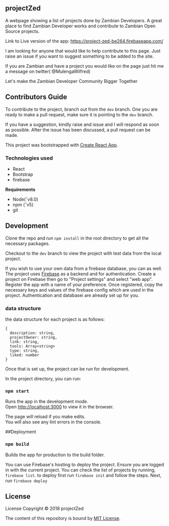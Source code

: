 ## projectZed
A webpage showing a list of projects done by Zambian Developers. A great place to find Zambian Developer works and contribute to Zambian Open Source projects.

Link to Live version of the app: https://project-zed-be264.firebaseapp.com/

I am looking for anyone that would like to help contribute to this page. Just raise an issue if you want to suggest something to be added to the site.

If you are Zambian and have a project you would like on the page just hit me a message on twitter( @MulengaWilfred)

Let's make the Zambian Developer Community Bigger Together

## Contributors Guide

To contribute to the project, branch out from the `dev` branch. One you are ready to make a pull request, make sure it is pointing to the `dev` branch.

If you have a suggestion, kindly raise and issue and I will respond as soon as possible. After the issue has been discussed, a pull request can be made.

This project was bootstrapped with [Create React App](https://github.com/facebook/create-react-app).

### Technologies used

- React
- Bootstrap
- firebase

**Requirements**

- Node(ˆv8.0)
- npm (ˆv5)
- git

## Development

Clone the repo and run `npm install` in the root directory to get all the necessary packages.

Checkout to the `dev` branch to view the project with test data from the local project.

If you wish to use your own data from a firebase database, you can as well. The project uses [Firebase](https://firebase.google.com/) as a backend and for authentication. Create a project on Firebase then go to "Project settings" and select "web app". Register the app with a name of your preference. Once registered, copy the necessary keys and values of the firebase config which are used in the project. Authentication and databasei are already set up for you.

### data structure

the data structure for each project is as follows:
  ```
  {
    description: string,
    projectOwner: string,
    link: string,
    tools: Array<string>
    type: string,
    liked: number
  }
```

Once that is set up, the project can be run for development.

In the project directory, you can run:

### `npm start`

Runs the app in the development mode.<br>
Open [http://localhost:3000](http://localhost:3000) to view it in the browser.

The page will reload if you make edits.<br>
You will also see any lint errors in the console.

##Deployment

### `npm build`

Builds the app for production to the build folder.

You can use Firebase's hosting to deploy the project. Ensure you are logged in with the current project. You can check the list of projects by running, `firebase list`. to deploy first run `firebase init` and follow the steps. Next, run `firebase deploy`

## License

License
Copyright © 2018 projectZed

The content of this repository is bound by [MIT License](https://github.com/WillzMu/projectZed/blob/master/LICENSE).

